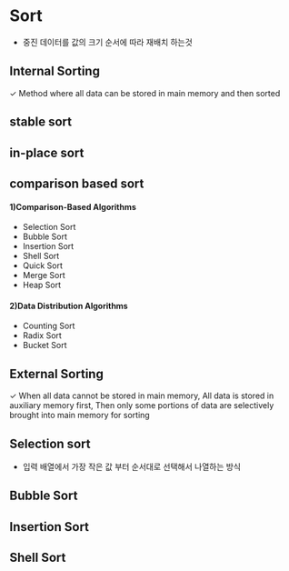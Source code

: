 # Sort

- 중진 데이터를 값의 크기 순서에 따라 재배치 하는것

## Internal Sorting
✓ Method where all data can be stored in main memory and then sorted
## stable sort
## in-place sort
## comparison based sort

#### 1)Comparison-Based Algorithms

- Selection Sort
- Bubble Sort
- Insertion Sort
- Shell Sort
- Quick Sort
- Merge Sort
- Heap Sort

####  2)Data Distribution Algorithms

- Counting Sort
- Radix Sort
- Bucket Sort

## External Sorting
✓ When all data cannot be stored in main memory,
All data is stored in auxiliary memory first,
Then only some portions of data are selectively brought into main memory for sorting

## Selection sort
- 입력 배열에서 가장 작은 값 부터 순서대로 선택해서 나열하는 방식
## Bubble Sort

## Insertion Sort

## Shell Sort
